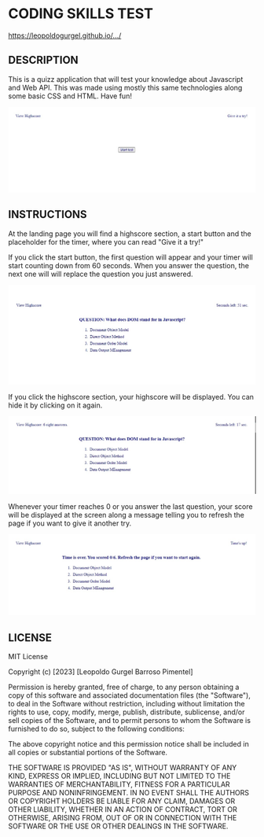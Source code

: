 # CODING SKILLS TEST

https://leopoldogurgel.github.io/.../

## DESCRIPTION

This is a quizz application that will test your knowledge about Javascript and Web API. This was made using mostly this same technologies along some basic CSS and HTML. Have fun!

![App landing page](./assets/images/landingPage.jpg "App landing page")

## INSTRUCTIONS

At the landing page you will find a highscore section, a start button and the placeholder for the timer, where you can read "Give it a try!"

If you click the start button, the first question will appear and your timer will start counting down from 60 seconds.
When you answer the question, the next one will will replace the
question you just answered.

![Test began!](./assets/images/runningTest.jpg "Test when it's running.")

If you click the highscore section, your highscore will be displayed. You can hide it by clicking on it again.

![Click on the highscore to show your best result!](./assets/images/highscoreBehaviour.jpg "Click on the highscore to show your best result!")

Whenever your timer reaches 0 or you answer the last question, your score will be displayed at the screen along a message telling you to refresh the page if you want to give it another try.

![Test is over!](./assets/images/testEnd.jpg "Test is over!")

## LICENSE

MIT License

Copyright (c) [2023] [Leopoldo Gurgel Barroso Pimentel]

Permission is hereby granted, free of charge, to any person obtaining a copy
of this software and associated documentation files (the "Software"), to deal
in the Software without restriction, including without limitation the rights
to use, copy, modify, merge, publish, distribute, sublicense, and/or sell
copies of the Software, and to permit persons to whom the Software is
furnished to do so, subject to the following conditions:

The above copyright notice and this permission notice shall be included in all
copies or substantial portions of the Software.

THE SOFTWARE IS PROVIDED "AS IS", WITHOUT WARRANTY OF ANY KIND, EXPRESS OR
IMPLIED, INCLUDING BUT NOT LIMITED TO THE WARRANTIES OF MERCHANTABILITY,
FITNESS FOR A PARTICULAR PURPOSE AND NONINFRINGEMENT. IN NO EVENT SHALL THE
AUTHORS OR COPYRIGHT HOLDERS BE LIABLE FOR ANY CLAIM, DAMAGES OR OTHER
LIABILITY, WHETHER IN AN ACTION OF CONTRACT, TORT OR OTHERWISE, ARISING FROM,
OUT OF OR IN CONNECTION WITH THE SOFTWARE OR THE USE OR OTHER DEALINGS IN THE
SOFTWARE.